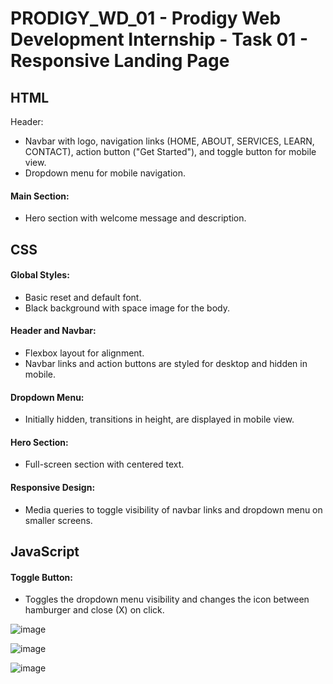 # PRODIGY_WD_01 - Prodigy Web Development Internship - Task 01 - Responsive Landing Page

<h2>HTML</h2
          
<h4>Header:</h4>

<br>

- Navbar with logo, navigation links (HOME, ABOUT, SERVICES, LEARN, CONTACT), action button ("Get Started"), and toggle button for mobile view.
- Dropdown menu for mobile navigation.

<h4>Main Section:</h4>

- Hero section with welcome message and description.

<h2>CSS</h2>

<h4>Global Styles:</h4>

- Basic reset and default font.
- Black background with space image for the body.

<h4>Header and Navbar:</h4>

- Flexbox layout for alignment.<br>
- Navbar links and action buttons are styled for desktop and hidden in mobile.

<h4>Dropdown Menu:</h4>

- Initially hidden, transitions in height, are displayed in mobile view.

<h4>Hero Section:</h4>

- Full-screen section with centered text.

<h4>Responsive Design:</h4>

- Media queries to toggle visibility of navbar links and dropdown menu on smaller screens.

<h2>JavaScript</h2>

<h4>Toggle Button:</h4>

- Toggles the dropdown menu visibility and changes the icon between hamburger and close (X) on click. <br>

![image](https://github.com/user-attachments/assets/24feefc0-f91f-4029-b047-0d5d727c8eaa)

![image](https://github.com/user-attachments/assets/eb424f4a-70d7-45f5-9e3a-5c11e5ac0db4)

![image](https://github.com/user-attachments/assets/8d87ae7b-6554-4ea0-8d1a-ed5140bc9ff5)
